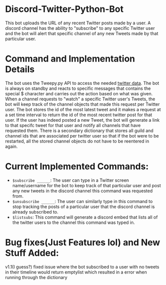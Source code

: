 # Discord-Twitter-Python-Bot
This bot uploads the URL of any recent Twitter posts made by a user. A discord channel has the ability to "subscribe" to any specific Twitter user and the bot will alert that specific channel of any new Tweets made by that particular user.

# Command and Implementation Details
The bot uses the Tweepy.py API to access the needed [twitter data](https://twitter.com/). The bot is always on standby and reacts to specific messages that contains the special $ character and carries out the action based on what was given. When a channel requests to "watch" a specific Twitter user's Tweets, the bot will keep track of the channel objects that made this request per Twitter user. The bot stores the id of the most latest tweet and it makes a request at a set time interval to return the id of the most recent twitter post for that user. If the user has indeed posted a new Tweet, the bot will generate a link to that specifc tweet for that user and notify all channels that have requested them. There is a secondary dictionary that stores all guild and channel ids that are associated per twitter user so that if the bot were to be restarted, all the stored channel objects do not have to be reentered in again. 
# Current Implemented Commands:
- `$subscribe ______`: The user can type in a Twitter screen name/username for the bot to keep track of that particular user and post any new tweets in the discord channel this command was requested from.
- `$unsubscribe ______`: The user can similarly type in this command to stop tracking the posts of a particular user that the discord channel is already subscribed to.
- `$listsubs`: This command will generate a discord embed that lists all of the twitter users to the channel this command was typed in. 

# Bug fixes(Just Features lol) and New Stuff Added:
v1.1(I guess?) fixed issue where the bot subscribed to a user with no tweets in their timeline would return emptylist which resulted in a error when running through the dictionary
